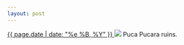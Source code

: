 ```yaml
---
layout: post
---
```


<p>
  <a href="/219">
    <time>{{ page.date | date: "%e %B, %Y" }}</time>
  </a>
  <a href="/219"><img src="{{ site.assets_url }}/219.jpg"/></a>
  <span>Puca Pucara ruins.</span>
</p>
